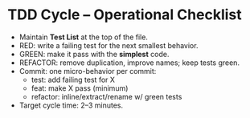 # TDD Cycle – Operational Checklist

- Maintain **Test List** at the top of the file.
- RED: write a failing test for the next smallest behavior.
- GREEN: make it pass with the **simplest** code.
- REFACTOR: remove duplication, improve names; keep tests green.
- Commit: one micro-behavior per commit:
  - test: add failing test for X
  - feat: make X pass (minimum)
  - refactor: inline/extract/rename w/ green tests
- Target cycle time: 2–3 minutes.
